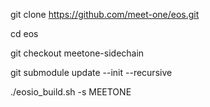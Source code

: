git clone https://github.com/meet-one/eos.git

cd eos

git checkout meetone-sidechain

git submodule update --init --recursive

./eosio_build.sh -s MEETONE

